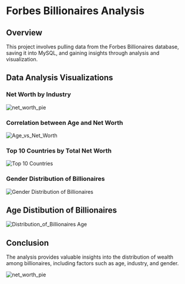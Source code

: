# Forbes Billionaires Analysis

## Overview
This project involves pulling data from the Forbes Billionaires database, saving it into MySQL, and gaining insights through analysis and visualization.

## Data Analysis Visualizations

### Net Worth by Industry
![net_worth_pie](https://github.com/user-attachments/assets/fb3bc7e5-9c8a-4ab9-a86a-464302d7fe21)

### Correlation between Age and Net Worth
![Age_vs_Net_Worth](https://github.com/user-attachments/assets/6398d9fc-ac76-49f2-a13f-0f89ffed4eb4)

### Top 10 Countries by Total Net Worth
![Top 10 Countries](https://github.com/user-attachments/assets/55c2e09e-9351-40d3-85c6-ea60b0f64c69)

### Gender Distribution of Billionaires
![Gender Distribution of Billionaires](https://github.com/user-attachments/assets/3aa82abd-39f9-44de-8893-48c67a913175)

## Age Distibution of Billionaires
![Distribution_of_Billionaires Age](https://github.com/user-attachments/assets/82b76bcf-4112-4ca9-a5d4-1e3afdac2bce)


## Conclusion
The analysis provides valuable insights into the distribution of wealth among billionaires, including factors such as age, industry, and gender.


![net_worth_pie](https://github.com/user-attachments/assets/fb3bc7e5-9c8a-4ab9-a86a-464302d7fe21)
